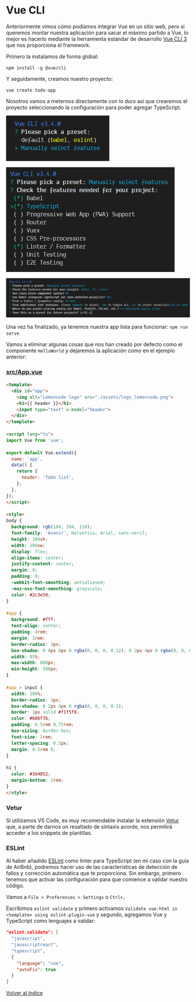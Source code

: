 # Vue CLI

Anteriormente vimos cómo podíamos integrar Vue en un sitio web, pero si queremos montar nuestra aplicación para sacar el máximo partido a Vue, lo mejor es hacerlo mediante la herramienta estándar de desarrollo [Vue CLI 3](https://cli.vuejs.org/) que nos proporciona el framework.

Primero la instalamos de forma global:

```
npm install -g @vue/cli
```

Y seguidamente, creamos nuestro proyecto:

```
vue create todo-app
```

Nosotros vamos a meternos directamente con lo duro así que crearemos el proyecto seleccionando la configuración para poder agregar TypeScript.

![Pick a preset](../Misc/02_select_preset.PNG)

![Check the features](../Misc/02_check_features.PNG)

![Additional config](../Misc/02_additional_config.PNG)

Una vez ha finalizado, ya tenemos nuestra app lista para funcionar: `npm run serve`

Vamos a eliminar algunas cosas que nos han creado por defecto como el componente `HelloWorld` y dejaremos la aplicación como en el ejemplo anterior:

### [src/App.vue](./src/App.vue)

```html
<template>
  <div id="app">
    <img alt="Lemoncode logo" src="./assets/logo_lemoncode.png">
    <h1>{{ header }}</h1>
    <input type="text" v-model="header">
  </div>
</template>

<script lang="ts">
import Vue from 'vue';

export default Vue.extend({
  name: 'app',
  data() {
    return {
      header: 'ToDo list',
    };
  },
});
</script>

<style>
body {
  background: rgb(184, 204, 110);
  font-family: 'Avenir', Helvetica, Arial, sans-serif;
  height: 100vh;
  width: 100vw;
  display: flex;
  align-items: center;
  justify-content: center;
  margin: 0;
  padding: 0;
  -webkit-font-smoothing: antialiased;
  -moz-osx-font-smoothing: grayscale;
  color: #2c3e50;
}

#app {
  background: #fff;
  text-align: center;
  padding: 4rem;
  margin: 1rem;
  border-radius: 3px;
  box-shadow: 0 4px 8px 0 rgba(0, 0, 0, 0.12), 0 2px 4px 0 rgba(0, 0, 0, 0.08);
  width: 95%;
  max-width: 800px;
  min-height: 500px;
}

#app > input {
  width: 100%;
  border-radius: 3px;
  box-shadow: 0 2px 4px 0 rgba(0, 0, 0, 0.1);
  border: 1px solid #f1f5f8;
  color: #606f7b;
  padding: 0.5rem 0.75rem;
  box-sizing: border-box;
  font-size: 1rem;
  letter-spacing: 0.5px;
  margin: 0.5rem 0;
}

h1 {
  color: #3d4852;
  margin-bottom: 2rem;
}
</style>

```

### Vetur

Si utilizamos VS Code, es muy recomendable instalar la extensión [Vetur](https://vuejs.github.io/vetur) que, a parte de darnos un resaltado de sintaxis acorde, nos permitirá acceder a los snippets de plantillas.

### ESLint

Al haber añadido [ESLint](https://github.com/vuejs/vue-cli/tree/dev/packages/%40vue/cli-plugin-eslint) como linter para TypeScript (en mi caso con la guía de AirBnb), podremos hacer uso de las características de detección de fallos y corrección automática que te proporciona. Sin embargo, primero tenemos que activar las configuración para que comience a validar nuestro código.

Vamos a `File > Preferences > Settings` o `Ctrl+,`

Escribimos `eslint validate` y primero activamos `Validate vue-html in <template> using eslint-plugin-vue` y segundo, agregamos Vue y TypeScript como lenguajes a validar:

```json
"eslint.validate": [
  "javascript",
  "javascriptreact",
  "typescript",
  {
    "language": "vue",
    "autoFix": true
  }
]
```

[Volver al índice](../README_ES.md/#agenda)
